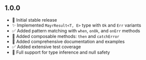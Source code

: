 ## 1.0.0

- 🎉 Initial stable release
- ✨ Implemented `MayrResult<T, E>` type with `Ok` and `Err` variants
- ✅ Added pattern matching with `when`, `onOk`, and `onErr` methods
- 🧠 Added composable methods: `then` and `catchError`
- 📝 Added comprehensive documentation and examples
- ✅ Added extensive test coverage
- 🚀 Full support for type inference and null safety
